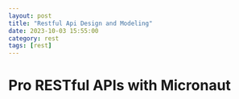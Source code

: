 ```yaml
---
layout: post
title: "Restful Api Design and Modeling"
date: 2023-10-03 15:55:00
category: rest
tags: [rest]
---
```


# Pro RESTful APIs with Micronaut



[jekyll]: http://jekyllrb.com
[jekyll-gh]: https://github.com/jekyll/jekyll
[jekyll-help]: https://github.com/jekyll/jekyll-help


